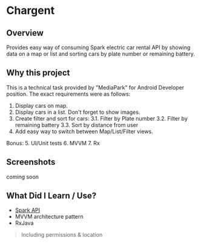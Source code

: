 # Chargent

## Overview
Provides easy way of consuming Spark electric car rental API by showing data on a map or list and sorting cars by plate number or remaining battery. 

## Why this project
This is a technical task provided by "MediaPark" for Android Developer position. The exact requirements were as follows:
1. Display cars on map.
2. Display cars in a list. Don't forget to show images.
3. Create filter and sort for cars:
3.1. Filter by Plate number
3.2. Filter by remaining battery
3.3. Sort by distance from user
4. Add easy way to switch between Map/List/Filter views.

Bonus:
5. UI/Unit tests
6. MVVM
7. Rx

## Screenshots
coming soon

## What Did I Learn / Use?
- [Spark API](https://development.espark.lt/api/mobile/public/availablecars)
- MVVM architecture pattern
- RxJava
> Including permissions & location